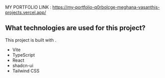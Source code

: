 MY PORTFOLIO LINK : https://my-portfolio-q0rbolcge-meghana-vasanthis-projects.vercel.app/
## What technologies are used for this project?

This project is built with .

- Vite
- TypeScript
- React
- shadcn-ui
- Tailwind CSS

